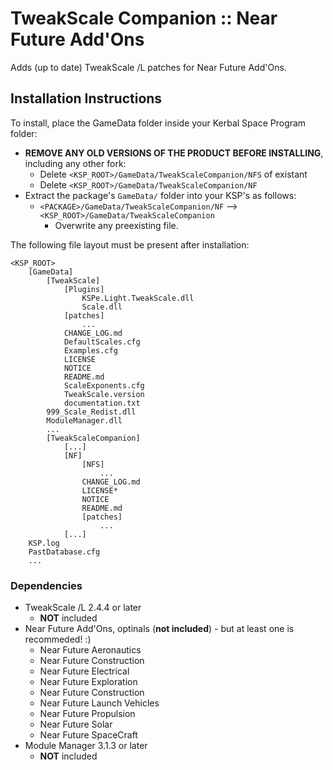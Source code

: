 # TweakScale Companion :: Near Future Add'Ons

Adds (up to date) TweakScale /L patches for Near Future Add'Ons.


## Installation Instructions

To install, place the GameData folder inside your Kerbal Space Program folder:

* **REMOVE ANY OLD VERSIONS OF THE PRODUCT BEFORE INSTALLING**, including any other fork:
	+ Delete `<KSP_ROOT>/GameData/TweakScaleCompanion/NFS` of existant
	+ Delete `<KSP_ROOT>/GameData/TweakScaleCompanion/NF`
* Extract the package's `GameData/` folder into your KSP's as follows:
	+ `<PACKAGE>/GameData/TweakScaleCompanion/NF` --> `<KSP_ROOT>/GameData/TweakScaleCompanion`
		- Overwrite any preexisting file.

The following file layout must be present after installation:

```
<KSP_ROOT>
	[GameData]
		[TweakScale]
			[Plugins]
				KSPe.Light.TweakScale.dll
				Scale.dll
			[patches]
				...
			CHANGE_LOG.md
			DefaultScales.cfg
			Examples.cfg
			LICENSE
			NOTICE
			README.md
			ScaleExponents.cfg
			TweakScale.version
			documentation.txt
		999_Scale_Redist.dll
		ModuleManager.dll
		...
		[TweakScaleCompanion]
			[...]
			[NF]
				[NFS]
					...
				CHANGE_LOG.md
				LICENSE*
				NOTICE
				README.md
				[patches]
					...
			[...]
	KSP.log
	PastDatabase.cfg
	...
```


### Dependencies

* TweakScale /L 2.4.4 or later
	+ **NOT** included
* Near Future Add'Ons, optinals (**not included**) - but at least one is recommeded! :)
	+ Near Future Aeronautics 
	+ Near Future Construction
	+ Near Future Electrical
	+ Near Future Exploration
	+ Near Future Construction
	+ Near Future Launch Vehicles
	+ Near Future Propulsion
	+ Near Future Solar
	+ Near Future SpaceCraft
* Module Manager 3.1.3 or later
	+ **NOT** included
